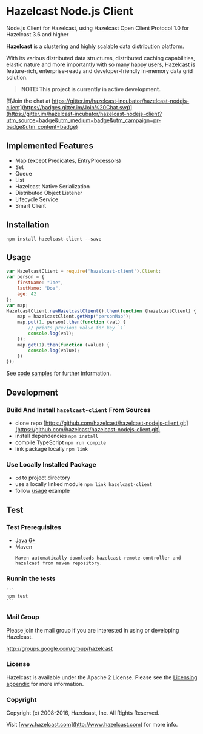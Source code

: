 # Hazelcast Node.js Client
Node.js Client for Hazelcast, using Hazelcast Open Client Protocol 1.0 for Hazelcast 3.6 and higher

**Hazelcast** is a clustering and highly scalable data distribution platform.

With its various distributed data structures, distributed caching capabilities, elastic nature and more importantly with so many happy users, Hazelcast is feature-rich, enterprise-ready and developer-friendly in-memory data grid solution.

> **NOTE: This project is currently in active development.**

[![Join the chat at https://gitter.im/hazelcast-incubator/hazelcast-nodejs-client](https://badges.gitter.im/Join%20Chat.svg)](https://gitter.im/hazelcast-incubator/hazelcast-nodejs-client?utm_source=badge&utm_medium=badge&utm_campaign=pr-badge&utm_content=badge)

## Implemented Features
* Map (except Predicates, EntryProcessors)
* Set
* Queue
* List
* Hazelcast Native Serialization
* Distributed Object Listener
* Lifecycle Service
* Smart Client

## Installation
```
npm install hazelcast-client --save
```

## Usage
```javascript
var HazelcastClient = require('hazelcast-client').Client;
var person = {
    firstName: "Joe",
    lastName: "Doe",
    age: 42
};
var map;
HazelcastClient.newHazelcastClient().then(function (hazelcastClient) {
    map = hazelcastClient.getMap("personMap");
    map.put(1, person).then(function (val) {
        // prints previous value for key `1`
        console.log(val);
    });
    map.get(1).then(function (value) {
        console.log(value);
    })
});
```
See [code samples](code_samples/) for further information.

## Development

### Build And Install `hazelcast-client` From Sources
- clone repo [https://github.com/hazelcast/hazelcast-nodejs-client.git](https://github.com/hazelcast/hazelcast-nodejs-client.git)
- install dependencies `npm install`
- compile TypeScript `npm run compile`
- link package locally `npm link`

### Use Locally Installed Package
- `cd` to project directory
- use a locally linked module `npm link hazelcast-client`
- follow [usage](#Usage) example

## Test

### Test Prerequisites

* [Java 6+](http://www.oracle.com/technetwork/java/javase/downloads/server-jre8-downloads-2133154.html)
* Maven
    ```
    Maven automatically downloads hazelcast-remote-controller and hazelcast from maven repository.
    ```
### Runnin the tests
    ```
    npm test
    ```

### Mail Group

Please join the mail group if you are interested in using or developing Hazelcast.

http://groups.google.com/group/hazelcast

### License

Hazelcast is available under the Apache 2 License. Please see the [Licensing appendix](http://docs.hazelcast.org/docs/latest/manual/html-single/hazelcast-documentation.html#license-questions) for more information.

### Copyright

Copyright (c) 2008-2016, Hazelcast, Inc. All Rights Reserved.

Visit [www.hazelcast.com](http://www.hazelcast.com) for more info.
